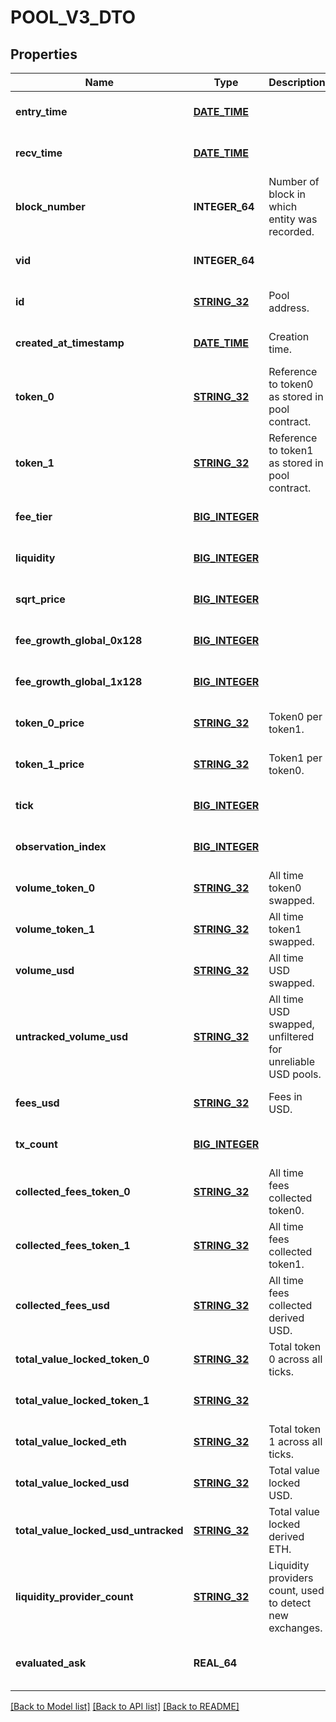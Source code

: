 # POOL_V3_DTO

## Properties
Name | Type | Description | Notes
------------ | ------------- | ------------- | -------------
**entry_time** | [**DATE_TIME**](DATE_TIME.md) |  | [optional] [default to null]
**recv_time** | [**DATE_TIME**](DATE_TIME.md) |  | [optional] [default to null]
**block_number** | **INTEGER_64** | Number of block in which entity was recorded. | [optional] [default to null]
**vid** | **INTEGER_64** |  | [optional] [default to null]
**id** | [**STRING_32**](STRING_32.md) | Pool address. | [optional] [default to null]
**created_at_timestamp** | [**DATE_TIME**](DATE_TIME.md) | Creation time. | [optional] [default to null]
**token_0** | [**STRING_32**](STRING_32.md) | Reference to token0 as stored in pool contract. | [optional] [default to null]
**token_1** | [**STRING_32**](STRING_32.md) | Reference to token1 as stored in pool contract. | [optional] [default to null]
**fee_tier** | [**BIG_INTEGER**](BigInteger.md) |  | [optional] [default to null]
**liquidity** | [**BIG_INTEGER**](BigInteger.md) |  | [optional] [default to null]
**sqrt_price** | [**BIG_INTEGER**](BigInteger.md) |  | [optional] [default to null]
**fee_growth_global_0x128** | [**BIG_INTEGER**](BigInteger.md) |  | [optional] [default to null]
**fee_growth_global_1x128** | [**BIG_INTEGER**](BigInteger.md) |  | [optional] [default to null]
**token_0_price** | [**STRING_32**](STRING_32.md) | Token0 per token1. | [optional] [default to null]
**token_1_price** | [**STRING_32**](STRING_32.md) | Token1 per token0. | [optional] [default to null]
**tick** | [**BIG_INTEGER**](BigInteger.md) |  | [optional] [default to null]
**observation_index** | [**BIG_INTEGER**](BigInteger.md) |  | [optional] [default to null]
**volume_token_0** | [**STRING_32**](STRING_32.md) | All time token0 swapped. | [optional] [default to null]
**volume_token_1** | [**STRING_32**](STRING_32.md) | All time token1 swapped. | [optional] [default to null]
**volume_usd** | [**STRING_32**](STRING_32.md) | All time USD swapped. | [optional] [default to null]
**untracked_volume_usd** | [**STRING_32**](STRING_32.md) | All time USD swapped, unfiltered for unreliable USD pools. | [optional] [default to null]
**fees_usd** | [**STRING_32**](STRING_32.md) | Fees in USD. | [optional] [default to null]
**tx_count** | [**BIG_INTEGER**](BigInteger.md) |  | [optional] [default to null]
**collected_fees_token_0** | [**STRING_32**](STRING_32.md) | All time fees collected token0. | [optional] [default to null]
**collected_fees_token_1** | [**STRING_32**](STRING_32.md) | All time fees collected token1. | [optional] [default to null]
**collected_fees_usd** | [**STRING_32**](STRING_32.md) | All time fees collected derived USD. | [optional] [default to null]
**total_value_locked_token_0** | [**STRING_32**](STRING_32.md) | Total token 0 across all ticks. | [optional] [default to null]
**total_value_locked_token_1** | [**STRING_32**](STRING_32.md) |  | [optional] [default to null]
**total_value_locked_eth** | [**STRING_32**](STRING_32.md) | Total token 1 across all ticks. | [optional] [default to null]
**total_value_locked_usd** | [**STRING_32**](STRING_32.md) | Total value locked USD. | [optional] [default to null]
**total_value_locked_usd_untracked** | [**STRING_32**](STRING_32.md) | Total value locked derived ETH. | [optional] [default to null]
**liquidity_provider_count** | [**STRING_32**](STRING_32.md) | Liquidity providers count, used to detect new exchanges. | [optional] [default to null]
**evaluated_ask** | **REAL_64** |  | [optional] [readonly] [default to null]

[[Back to Model list]](../README.md#documentation-for-models) [[Back to API list]](../README.md#documentation-for-api-endpoints) [[Back to README]](../README.md)


